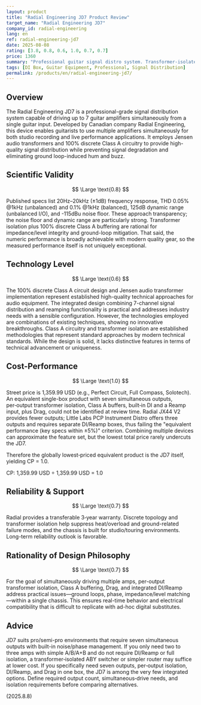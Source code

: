```yaml
---
layout: product
title: "Radial Engineering JD7 Product Review"
target_name: "Radial Engineering JD7"
company_id: radial-engineering
lang: en
ref: radial-engineering-jd7
date: 2025-08-08
rating: [3.8, 0.8, 0.6, 1.0, 0.7, 0.7]
price: 1360
summary: "Professional guitar signal distro system. Transformer-isolated Class A buffering drives 7 amps simultaneously with integrated DI and Reamp."
tags: [DI Box, Guitar Equipment, Professional, Signal Distribution]
permalink: /products/en/radial-engineering-jd7/
---
```

## Overview

The Radial Engineering JD7 is a professional-grade signal distribution system capable of driving up to 7 guitar amplifiers simultaneously from a single guitar input. Developed by Canadian company Radial Engineering, this device enables guitarists to use multiple amplifiers simultaneously for both studio recording and live performance applications. It employs Jensen audio transformers and 100% discrete Class A circuitry to provide high-quality signal distribution while preventing signal degradation and eliminating ground loop-induced hum and buzz.

## Scientific Validity

$$ \Large \text{0.8} $$

Published specs list 20Hz–20kHz (±1dB) frequency response, THD 0.05% @1kHz (unbalanced) and 0.1% @1kHz (balanced), 125dB dynamic range (unbalanced I/O), and -115dBu noise floor. These approach transparency; the noise floor and dynamic range are particularly strong. Transformer isolation plus 100% discrete Class A buffering are rational for impedance/level integrity and ground-loop mitigation. That said, the numeric performance is broadly achievable with modern quality gear, so the measured performance itself is not uniquely exceptional.

## Technology Level

$$ \Large \text{0.6} $$

The 100% discrete Class A circuit design and Jensen audio transformer implementation represent established high-quality technical approaches for audio equipment. The integrated design combining 7-channel signal distribution and reamping functionality is practical and addresses industry needs with a sensible configuration. However, the technologies employed are combinations of existing techniques, showing no innovative breakthroughs. Class A circuitry and transformer isolation are established methodologies that represent standard approaches by modern technical standards. While the design is solid, it lacks distinctive features in terms of technical advancement or uniqueness.

## Cost-Performance

$$ \Large \text{1.0} $$

Street price is 1,359.99 USD (e.g., Perfect Circuit, Full Compass, Solotech). An equivalent single-box product with seven simultaneous outputs, per‑output transformer isolation, Class A buffers, built‑in DI and a Reamp input, plus Drag, could not be identified at review time. Radial JX44 V2 provides fewer outputs; Little Labs PCP Instrument Distro offers three outputs and requires separate DI/Reamp boxes, thus failing the "equivalent performance (key specs within ±5%)" criterion. Combining multiple devices can approximate the feature set, but the lowest total price rarely undercuts the JD7.

Therefore the globally lowest‑priced equivalent product is the JD7 itself, yielding CP = 1.0.

CP: 1,359.99 USD ÷ 1,359.99 USD = 1.0

## Reliability & Support

$$ \Large \text{0.7} $$

Radial provides a transferable 3‑year warranty. Discrete topology and transformer isolation help suppress heat/overload and ground-related failure modes, and the chassis is built for studio/touring environments. Long-term reliability outlook is favorable.

## Rationality of Design Philosophy

$$ \Large \text{0.7} $$

For the goal of simultaneously driving multiple amps, per-output transformer isolation, Class A buffering, Drag, and integrated DI/Reamp address practical issues—ground loops, phase, impedance/level matching—within a single chassis. This ensures real-time behavior and electrical compatibility that is difficult to replicate with ad-hoc digital substitutes.

## Advice

JD7 suits pro/semi-pro environments that require seven simultaneous outputs with built-in noise/phase management. If you only need two to three amps with simple A/B/A+B and do not require DI/Reamp or full isolation, a transformer‑isolated ABY switcher or simpler router may suffice at lower cost. If you specifically need seven outputs, per‑output isolation, DI/Reamp, and Drag in one box, the JD7 is among the very few integrated options. Define required output count, simultaneous‑drive needs, and isolation requirements before comparing alternatives.

(2025.8.8)